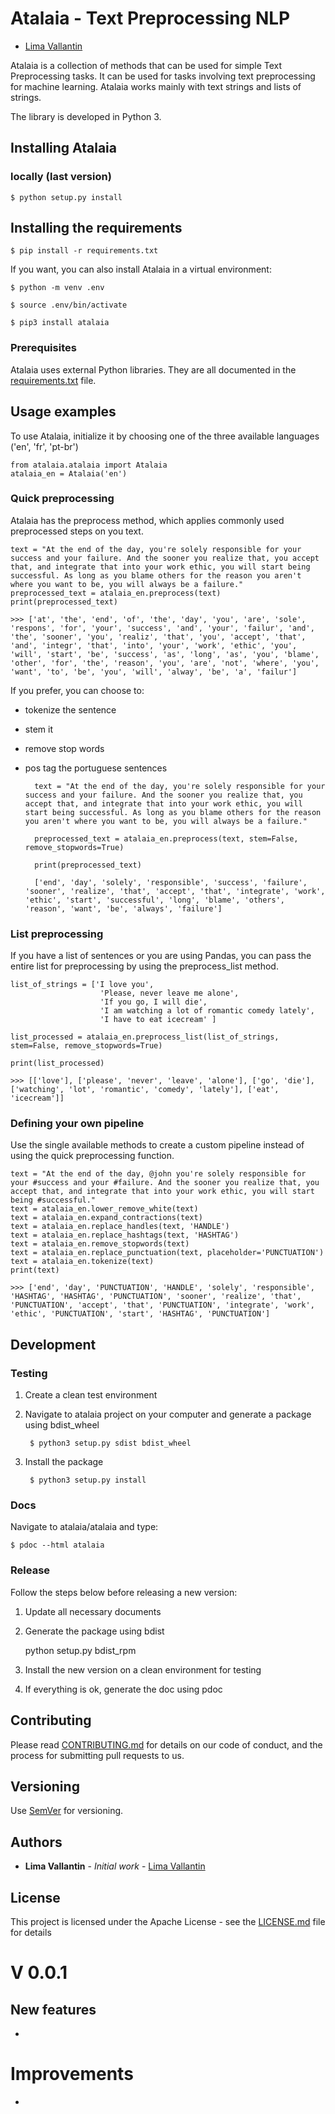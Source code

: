 
# Atalaia - Text Preprocessing NLP

*  [Lima Vallantin](https://vallant.in/)
  
Atalaia is a collection of methods that can be used for simple Text Preprocessing tasks. It can be used for tasks involving text preprocessing for machine learning. Atalaia works mainly with text strings and lists of strings.  

The library is developed in Python 3.

## Installing Atalaia

### locally (last version)

    $ python setup.py install

## Installing the requirements

	$ pip install -r requirements.txt

If you want, you can also install Atalaia in a virtual environment:

	$ python -m venv .env

	$ source .env/bin/activate

	$ pip3 install atalaia
  
### Prerequisites

Atalaia uses external Python libraries. They are all documented in the [requirements.txt](requirements.txt) file.

## Usage examples

To use Atalaia, initialize it by choosing one of the three available languages ('en', 'fr', 'pt-br')

	from atalaia.atalaia import Atalaia
	atalaia_en = Atalaia('en')

### Quick preprocessing

Atalaia has the preprocess method, which applies commonly used preprocessed steps on you text.

	text = "At the end of the day, you're solely responsible for your success and your failure. And the sooner you realize that, you accept that, and integrate that into your work ethic, you will start being successful. As long as you blame others for the reason you aren't where you want to be, you will always be a failure."
	preprocessed_text = atalaia_en.preprocess(text)
	print(preprocessed_text)
	
	>>> ['at', 'the', 'end', 'of', 'the', 'day', 'you', 'are', 'sole', 'respons', 'for', 'your', 'success', 'and', 'your', 'failur', 'and', 'the', 'sooner', 'you', 'realiz', 'that', 'you', 'accept', 'that', 'and', 'integr', 'that', 'into', 'your', 'work', 'ethic', 'you', 'will', 'start', 'be', 'success', 'as', 'long', 'as', 'you', 'blame', 'other', 'for', 'the', 'reason', 'you', 'are', 'not', 'where', 'you', 'want', 'to', 'be', 'you', 'will', 'alway', 'be', 'a', 'failur']

If you prefer, you can choose to:

- tokenize the sentence

- stem it

- remove stop words

- pos tag the portuguese sentences

		text = "At the end of the day, you're solely responsible for your success and your failure. And the sooner you realize that, you accept that, and integrate that into your work ethic, you will start being successful. As long as you blame others for the reason you aren't where you want to be, you will always be a failure."

		preprocessed_text = atalaia_en.preprocess(text, stem=False, remove_stopwords=True)

		print(preprocessed_text)

		['end', 'day', 'solely', 'responsible', 'success', 'failure', 'sooner', 'realize', 'that', 'accept', 'that', 'integrate', 'work', 'ethic', 'start', 'successful', 'long', 'blame', 'others', 'reason', 'want', 'be', 'always', 'failure']

### List preprocessing

If you have a list of sentences or you are using Pandas, you can pass the entire list for preprocessing by using the preprocess_list method.

	list_of_strings = ['I love you',
						'Please, never leave me alone',
						'If you go, I will die',
						'I am watching a lot of romantic comedy lately',
						'I have to eat icecream' ]

	list_processed = atalaia_en.preprocess_list(list_of_strings, stem=False, remove_stopwords=True)

	print(list_processed)

	>>> [['love'], ['please', 'never', 'leave', 'alone'], ['go', 'die'], ['watching', 'lot', 'romantic', 'comedy', 'lately'], ['eat', 'icecream']]

### Defining your own pipeline

Use the single available methods to create a custom pipeline instead of using the quick preprocessing function.

	text = "At the end of the day, @john you're solely responsible for your #success and your #failure. And the sooner you realize that, you accept that, and integrate that into your work ethic, you will start being #successful."
	text = atalaia_en.lower_remove_white(text)
	text = atalaia_en.expand_contractions(text)
	text = atalaia_en.replace_handles(text, 'HANDLE')
	text = atalaia_en.replace_hashtags(text, 'HASHTAG')
	text = atalaia_en.remove_stopwords(text)
	text = atalaia_en.replace_punctuation(text, placeholder='PUNCTUATION')
	text = atalaia_en.tokenize(text)
	print(text)

	>>> ['end', 'day', 'PUNCTUATION', 'HANDLE', 'solely', 'responsible', 'HASHTAG', 'HASHTAG', 'PUNCTUATION', 'sooner', 'realize', 'that', 'PUNCTUATION', 'accept', 'that', 'PUNCTUATION', 'integrate', 'work', 'ethic', 'PUNCTUATION', 'start', 'HASHTAG', 'PUNCTUATION']

## Development

### Testing

1. Create a clean test environment

2. Navigate to atalaia project on your computer and generate a package using bdist_wheel

		$ python3 setup.py sdist bdist_wheel

3. Install the package
					
		$ python3 setup.py install

### Docs

Navigate to atalaia/atalaia and type:

	$ pdoc --html atalaia

### Release

Follow the steps below before releasing a new version:

1. Update all necessary documents

2. Generate the package using bdist

	python setup.py bdist_rpm

3. Install the new version on a clean environment for testing

4. If everything is ok, generate the doc using pdoc

## Contributing

Please read [CONTRIBUTING.md](CONTRIBUTING.md) for details on our code of conduct, and the process for submitting pull requests to us.

## Versioning

Use [SemVer](http://semver.org/) for versioning.

## Authors

*  **Lima Vallantin** - *Initial work* - [Lima Vallantin](https://vallant.in/)

## License

This project is licensed under the Apache License - see the [LICENSE.md](LICENSE.md) file for details

# V 0.0.1
##  New features
- 
# Improvements
- 